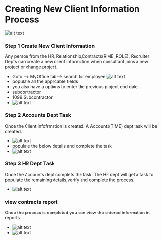 Creating New Client Information Process
=========

![alt text](../../images/bpm/new-client-info/new_client_information.png "New Client Info")

### Step 1 Create New Client Information
 Any person from the HR, Relationship,Contracts(RIME_ROLE), Recruiter Depts can create a new client information when consultant joins a new project or change project.
 - Goto --> MyOffice tab--> search for employee
 ![alt text](../../images/bpm/new-client-info/create-client-info-link.png "New Client Info")
 - populate all the applicable fields
 - you also have a options to enter the previous project end date.
 - subcontractor
 - 1099 Subcontractor
 - ![alt text](../../images/bpm/new-client-info/create-client-info-fields.png "New Client Info")


### Step 2 Accounts Dept Task
 Once the Client infofrmation is created. A Accounts(TIME) dept task will be created.
 - ![alt text](../../images/bpm/new-client-info/new-client-info-acct-task.png "New Client Info")
 - populate the below details and complete the task
 - ![alt text](../../images/bpm/new-client-info/new-client-info-acct-task-details.png "New Client Info")
 
### Step 3 HR Dept Task
Once the Accounts dept complets the task. The HR dept will get a task to populate the remaining details,verify and complete the process.
 - ![alt text](../../images/bpm/new-client-info/new-client-info-hr-task.png "New Client Info")

### view contracts report
Once the process is completed you can view the entered information in reports
 - ![alt text](../../images/bpm/new-client-info/new-client-info-reports.png "New Client Info")
 - ![alt text](../../images/bpm/new-client-info/new-client-info-contract-details.png "New Client Info")


 





